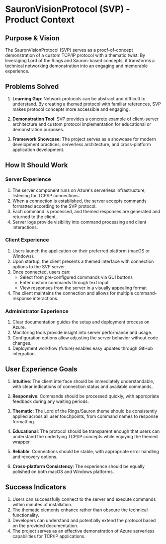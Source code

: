 # SauronVisionProtocol (SVP) - Product Context

## Purpose & Vision

The SauronVisionProtocol (SVP) serves as a proof-of-concept demonstration of a custom TCP/IP protocol with a thematic twist. By leveraging Lord of the Rings and Sauron-based concepts, it transforms a technical networking demonstration into an engaging and memorable experience.

## Problems Solved

1. **Learning Gap**: Network protocols can be abstract and difficult to understand. By creating a themed protocol with familiar references, SVP makes protocol concepts more accessible and engaging.

2. **Demonstration Tool**: SVP provides a concrete example of client-server architecture and custom protocol implementation for educational or demonstration purposes.

3. **Framework Showcase**: The project serves as a showcase for modern development practices, serverless architecture, and cross-platform application development.

## How It Should Work

### Server Experience

1. The server component runs on Azure's serverless infrastructure, listening for TCP/IP connections.
2. When a connection is established, the server accepts commands formatted according to the SVP protocol.
3. Each command is processed, and themed responses are generated and returned to the client.
4. Server logs provide visibility into command processing and client interactions.

### Client Experience

1. Users launch the application on their preferred platform (macOS or Windows).
2. Upon startup, the client presents a themed interface with connection options to the SVP server.
3. Once connected, users can:
   - Select from pre-configured commands via GUI buttons
   - Enter custom commands through text input
   - View responses from the server in a visually appealing format
4. The client maintains the connection and allows for multiple command-response interactions.

### Administrator Experience

1. Clear documentation guides the setup and deployment process on Azure.
2. Monitoring tools provide insight into server performance and usage.
3. Configuration options allow adjusting the server behavior without code changes.
4. Deployment workflow (future) enables easy updates through GitHub integration.

## User Experience Goals

1. **Intuitive**: The client interface should be immediately understandable, with clear indications of connection status and available commands.

2. **Responsive**: Commands should be processed quickly, with appropriate feedback during any waiting periods.

3. **Thematic**: The Lord of the Rings/Sauron theme should be consistently applied across all user touchpoints, from command names to response formatting.

4. **Educational**: The protocol should be transparent enough that users can understand the underlying TCP/IP concepts while enjoying the themed wrapper.

5. **Reliable**: Connections should be stable, with appropriate error handling and recovery options.

6. **Cross-platform Consistency**: The experience should be equally polished on both macOS and Windows platforms.

## Success Indicators

1. Users can successfully connect to the server and execute commands within minutes of installation.
2. The thematic elements enhance rather than obscure the technical functionality.
3. Developers can understand and potentially extend the protocol based on the provided documentation.
4. The project serves as an effective demonstration of Azure serverless capabilities for TCP/IP applications.
